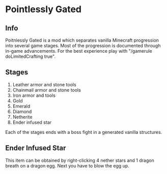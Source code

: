 # Pointlessly Gated

## Info

Poitnlessly Gated is a mod which separates vanilla Minecraft progression into several game stages. Most of the progression is documented through in-game advancements. For the best experience play with "/gamerule doLimitedCrafting true".

## Stages

1. Leather armor and stone tools
2. Chainmail armor and stone tools
3. Iron armor and tools
4. Gold
5. Emerald
6. Diamond
7. Netherite
8. Ender infused star

Each of the stages ends with a boss fight in a generated vanilla structures.

## Ender Infused Star

This item can be obtained by right-clicking 4 nether stars and 1 dragon breath on a dragon egg. Next you have to blow the egg up.
